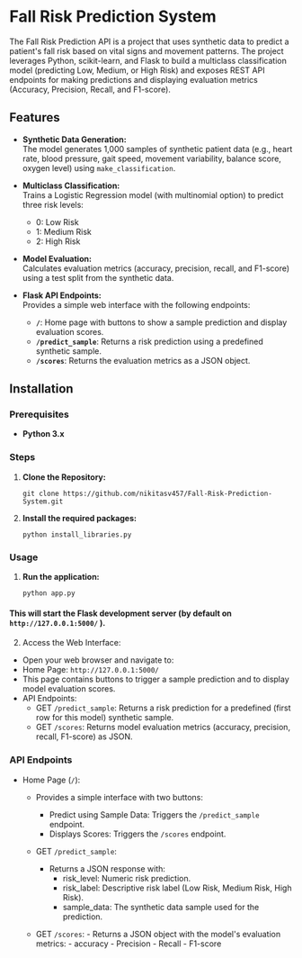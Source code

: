 # Fall Risk Prediction System

The Fall Risk Prediction API is a project that uses synthetic data to predict a patient's fall risk based on vital signs and movement patterns. The project leverages Python, scikit-learn, and Flask to build a multiclass classification model (predicting Low, Medium, or High Risk) and exposes REST API endpoints for making predictions and displaying evaluation metrics (Accuracy, Precision, Recall, and F1-score).

## Features

- **Synthetic Data Generation:**  
  The model generates 1,000 samples of synthetic patient data (e.g., heart rate, blood pressure, gait speed, movement variability, balance score, oxygen level) using `make_classification`.

- **Multiclass Classification:**  
  Trains a Logistic Regression model (with multinomial option) to predict three risk levels:
  - 0: Low Risk
  - 1: Medium Risk
  - 2: High Risk

- **Model Evaluation:**  
  Calculates evaluation metrics (accuracy, precision, recall, and F1-score) using a test split from the synthetic data.

- **Flask API Endpoints:**  
  Provides a simple web interface with the following endpoints:
  - **`/`**: Home page with buttons to show a sample prediction and display evaluation scores.
  - **`/predict_sample`**: Returns a risk prediction using a predefined synthetic sample.
  - **`/scores`**: Returns the evaluation metrics as a JSON object.


## Installation

### Prerequisites

- **Python 3.x**  

### Steps

1. **Clone the Repository:**

   ```
   git clone https://github.com/nikitasv457/Fall-Risk-Prediction-System.git
   ```
2.  **Install the required packages:**
    ```
    python install_libraries.py
    ```

### Usage 
1. **Run the application:**

    ```
    python app.py
    ```
#### This will start the Flask development server (by default on ``` http://127.0.0.1:5000/``` ).

2. Access the Web Interface:

- Open your web browser and navigate to:
- Home Page: ```http://127.0.0.1:5000/``` 
- This page contains buttons to trigger a sample prediction and to display model evaluation scores.
- API Endpoints:
    - GET ```/predict_sample```: Returns a risk prediction for a predefined (first row for this model) synthetic sample.
    - GET ```/scores```: Returns model evaluation metrics (accuracy, precision, recall, F1-score) as JSON.

### API Endpoints
- Home Page (```/```):
    - Provides a simple interface with two buttons:

        - Predict using Sample Data: Triggers the ```/predict_sample``` endpoint.
        - Displays Scores: Triggers the ```/scores``` endpoint.

    - GET ```/predict_sample```:
        - Returns a JSON response with:
            - risk_level: Numeric risk prediction.
            - risk_label: Descriptive risk label (Low Risk, Medium Risk, High Risk).
            - sample_data: The synthetic data sample used for the prediction.
    
    - GET ```/scores```:
            - Returns a JSON object with the model's evaluation metrics:
                - accuracy
                - Precision
                - Recall
                - F1-score 


